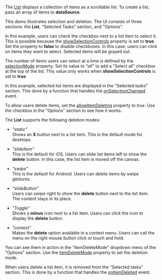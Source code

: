<!-- jQuery -->
The [List](/Documentation/ApiReference/UI_Widgets/dxList/) displays a collection of items as a scrollable list. To create a list, pass an array of items to **dataSource**. 

This demo illustrates selection and deletion. The UI consists of three sections: the **List**, "Selected Tasks" section, and "Options". 

In this example, users can check the checkbox next to a list item to select it. This is possible because the [showSelectionControls](/Documentation/ApiReference/UI_Widgets/dxList/Configuration/#showSelectionControls) property is set to **true**. Set the property to **false** to disable checkboxes. In this case, users can click on items they want to select. Selected items will be grayed out. 

The number of items users can select at a time is defined by the [selectionMode](/Documentation/ApiReference/UI_Widgets/dxList/Configuration/#selectionMode) property. Set its value to *"all"* to add a "Select all" checkbox at the top of the list. This value only works when **showSelectionControls** is set to **true**

In this example, selected list items are displayed in the "Selected tasks" section. This done by a function that handles the [onSelectionChanged](/Documentation/ApiReference/UI_Widgets/dxList/Configuration/#onSelectionChanged) event.

To allow users delete items, set the [allowItemDeleting](/Documentation/ApiReference/UI_Widgets/dxList/Configuration/#allowItemDeleting) property to *true*. Use the checkbox in the "Options" section to see how it works.

The **List** supports the following deletion modes:

- *"static"*    
Shows an **X** button next to a list item. This is the default mode for desktops.    

- *"slideItem"*    
This is the default for iOS. Users can slide list items left to show the **delete** button. In this case, the list item is moved off the canvas.    

- *"swipe"*    
This is the default for Android. Users can delete items by swipe gestures.    

- *"slideButton"*    
Users can swipe right to show the **delete** button next to the list item. The content stays in its place.    

- *"Toggle"*    
Shows a **minus** icon next to a list item. Users can click the icon to display the **delete** button. 

- *"context"*    
Makes the **delete** option available in a context menu. Users can call the menu on the right mouse button click or touch and hold.    

You can see them in action in the "itemDeleteMode" dropdown menu of the "Options" section. Use the [itemDeleteMode](/Documentation/ApiReference/UI_Widgets/dxList/Configuration/#itemDeleteMode) property to set the deletion mode.

When users delete a list item, it is removed from the "Selected tasks" section. This is done by a function that handles the [onItemDeleted](/Documentation/ApiReference/UI_Widgets/dxList/Configuration/#onItemDeleted) event.
